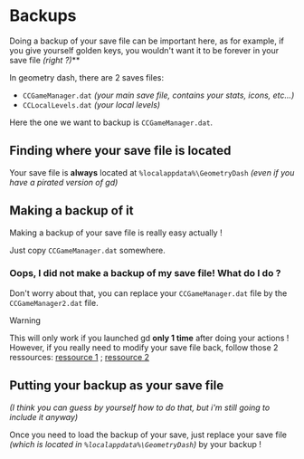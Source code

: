 # Backups

Doing a backup of your save file can be important here, as for example, if you give yourself golden keys, you wouldn't want it to be forever in your save file *(right ?)***

In geometry dash, there are 2 saves files:
- `CCGameManager.dat` *(your main save file, contains your stats, icons, etc...)*
- `CCLocalLevels.dat` *(your local levels)*

Here the one we want to backup is `CCGameManager.dat`.

## Finding where your save file is located

Your save file is **always** located at `%localappdata%\GeometryDash` *(even if you have a pirated version of gd)*

## Making a backup of it

Making a backup of your save file is really easy actually !

Just copy `CCGameManager.dat` somewhere.

### Oops, I did not make a backup of my save file! What do I do ?

Don't worry about that, you can replace your `CCGameManager.dat` file by the `CCGameManager2.dat` file.

> [!WARNING]  
> This will only work if you launched gd **only 1 time** after doing your actions ! However, if you really need to modify your save file back, follow those 2 ressources: [ressource 1](https://wyliemaster.github.io/gddocs/#/topics/localfiles_encrypt_decrypt?id=decryption) ; [ressource 2](https://wyliemaster.github.io/gddocs/#/resources/client/gamesave)

## Putting your backup as your save file

*(I think you can guess by yourself how to do that, but i'm still going to include it anyway)*

Once you need to load the backup of your save, just replace your save file *(which is located in `%localappdata%\GeometryDash`)* by your backup !
